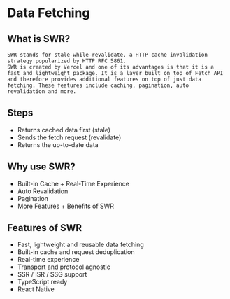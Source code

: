 # Data Fetching

## What is SWR?

    SWR stands for stale-while-revalidate, a HTTP cache invalidation strategy popularized by HTTP RFC 5861.
    SWR is created by Vercel and one of its advantages is that it is a fast and lightweight package. It is a layer built on top of Fetch API and therefore provides additional features on top of just data fetching. These features include caching, pagination, auto revalidation and more.

## Steps

  * Returns cached data first (stale)
  * Sends the fetch request (revalidate)
  * Returns the up-to-date data

## Why use SWR?

  * Built-in Cache + Real-Time Experience
  * Auto Revalidation
  * Pagination
  * More Features + Benefits of SWR

## Features of SWR

  * Fast, lightweight and reusable data fetching
  * Built-in cache and request deduplication
  * Real-time experience
  * Transport and protocol agnostic
  * SSR / ISR / SSG support
  * TypeScript ready
  * React Native
